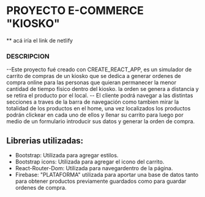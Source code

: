 # PROYECTO E-COMMERCE "KIOSKO" 
** acá iría el link de netlify
### DESCRIPCION
--Este proyecto fué creado con CREATE_REACT_APP, es un simulador de carrito de compras de un kiosko que se dedica a generar ordenes de compra online para las personas que quieran permanecer la menor cantidad de tiempo físico dentro del kiosko. la orden se genera a distancia y se retira el producto por el local. 
-- El cliente podrá navegar a las distintas secciones a traves de la barra de navegación como tambien mirar la totalidad de los productos en el home, una vez localizados los productos podrán clickear en cada uno de ellos y llenar su carrito para luego por medio de un formulario introducir sus datos y generar la orden de compra. 
 
## Librerias utilizadas:

* Bootstrap: Utilizada para agregar estilos.
* Bootstrap icons: Utilizada para agregar el icono del carrito.
* React-Router-Dom: Utilizada para navegardentro de la página.
* Firebase: "PLATAFORMA" utilizada para aportar una base de datos tanto para obtener productos previamente guardados como para guardar ordenes de compra. 
